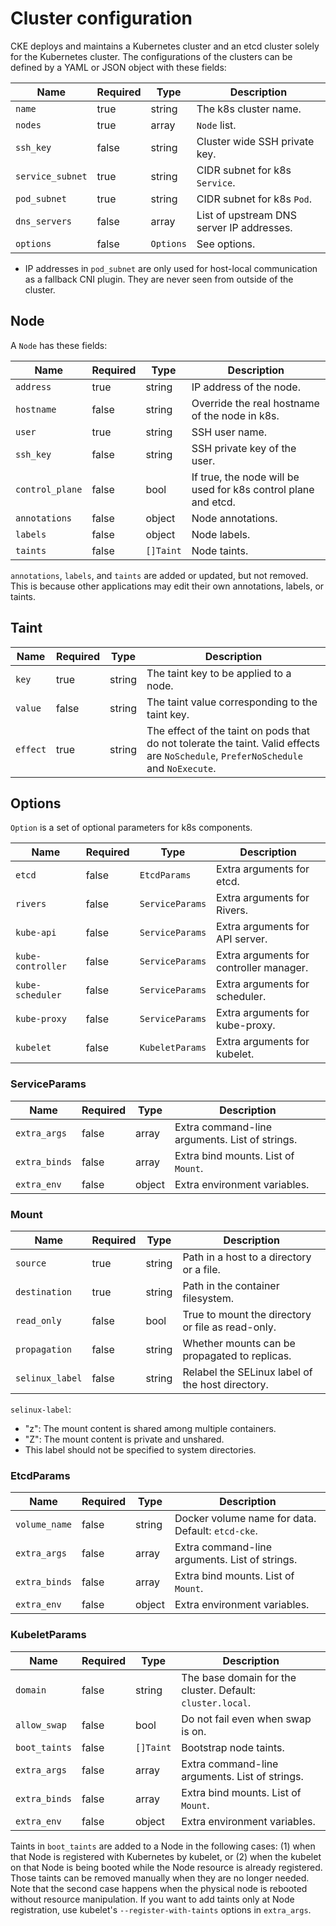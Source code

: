 Cluster configuration
=====================

CKE deploys and maintains a Kubernetes cluster and an etcd cluster solely for
the Kubernetes cluster.  The configurations of the clusters can be defined by
a YAML or JSON object with these fields:

Name            | Required | Type      | Description
--------------- | -------- | --------- | -----------
`name`          | true     | string    | The k8s cluster name.
`nodes`         | true     | array     | `Node` list.
`ssh_key`       | false    | string    | Cluster wide SSH private key.
`service_subnet`| true     | string    | CIDR subnet for k8s `Service`.
`pod_subnet`    | true     | string    | CIDR subnet for k8s `Pod`.
`dns_servers`   | false    | array     | List of upstream DNS server IP addresses.
`options`       | false    | `Options` | See options.

* IP addresses in `pod_subnet` are only used for host-local communication
  as a fallback CNI plugin.  They are never seen from outside of the cluster.

Node
----

A `Node` has these fields:

Name            | Required | Type      | Description
--------------- | -------- | --------- | -----------
`address`       | true     | string    | IP address of the node.
`hostname`      | false    | string    | Override the real hostname of the node in k8s.
`user`          | true     | string    | SSH user name.
`ssh_key`       | false    | string    | SSH private key of the user.
`control_plane` | false    | bool      | If true, the node will be used for k8s control plane and etcd.
`annotations`   | false    | object    | Node annotations.
`labels`        | false    | object    | Node labels.
`taints`        | false    | `[]Taint` | Node taints.

`annotations`, `labels`, and `taints` are added or updated, but not removed.
This is because other applications may edit their own annotations, labels, or taints.

Taint
-----

Name     | Required | Type   | Description
-------- | -------- | ------ | -----------
`key`    | true     | string | The taint key to be applied to a node.
`value`  | false    | string | The taint value corresponding to the taint key.
`effect` | true     | string | The effect of the taint on pods that do not tolerate the taint. Valid effects are `NoSchedule`, `PreferNoSchedule` and `NoExecute`.

Options
-------

`Option` is a set of optional parameters for k8s components.

Name              | Required | Type            | Description
----------------- | -------- | --------------- | -----------
`etcd`            | false    | `EtcdParams`    | Extra arguments for etcd.
`rivers`          | false    | `ServiceParams` | Extra arguments for Rivers.
`kube-api`        | false    | `ServiceParams` | Extra arguments for API server.
`kube-controller` | false    | `ServiceParams` | Extra arguments for controller manager.
`kube-scheduler`  | false    | `ServiceParams` | Extra arguments for scheduler.
`kube-proxy`      | false    | `ServiceParams` | Extra arguments for kube-proxy.
`kubelet`         | false    | `KubeletParams` | Extra arguments for kubelet.

### ServiceParams

Name              | Required | Type   | Description
----------------- | -------- | ------ | -----------
`extra_args`      | false    | array  | Extra command-line arguments.  List of strings.
`extra_binds`     | false    | array  | Extra bind mounts.  List of `Mount`.
`extra_env`       | false    | object | Extra environment variables.

### Mount

Name              | Required | Type   | Description
----------------- | -------- | ------ | -----------
`source`          | true     | string | Path in a host to a directory or a file.
`destination`     | true     | string | Path in the container filesystem.
`read_only`       | false    | bool   | True to mount the directory or file as read-only.
`propagation`     | false    | string | Whether mounts can be propagated to replicas.
`selinux_label`   | false    | string | Relabel the SELinux label of the host directory.

`selinux-label`:
- "z":  The mount content is shared among multiple containers.
- "Z":  The mount content is private and unshared.
- This label should not be specified to system directories.

### EtcdParams

Name              | Required | Type   | Description
----------------- | -------- | ------ | -----------
`volume_name`     | false    | string | Docker volume name for data. Default: `etcd-cke`.
`extra_args`      | false    | array  | Extra command-line arguments.  List of strings.
`extra_binds`     | false    | array  | Extra bind mounts.  List of `Mount`.
`extra_env`       | false    | object | Extra environment variables.

### KubeletParams

Name              | Required | Type      | Description
----------------- | -------- | --------- | -----------
`domain`          | false    | string    | The base domain for the cluster.  Default: `cluster.local`.
`allow_swap`      | false    | bool      | Do not fail even when swap is on.
`boot_taints`     | false    | `[]Taint` | Bootstrap node taints.
`extra_args`      | false    | array     | Extra command-line arguments.  List of strings.
`extra_binds`     | false    | array     | Extra bind mounts.  List of `Mount`.
`extra_env`       | false    | object    | Extra environment variables.

Taints in `boot_taints` are added to a Node in the following cases:
(1) when that Node is registered with Kubernetes by kubelet, or
(2) when the kubelet on that Node is being booted while the Node resource is already registered.
Those taints can be removed manually when they are no longer needed.
Note that the second case happens when the physical node is rebooted without resource manipulation.
If you want to add taints only at Node registration, use kubelet's `--register-with-taints` options in `extra_args`.
